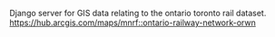 Django server for GIS data relating to the ontario toronto rail dataset.
https://hub.arcgis.com/maps/mnrf::ontario-railway-network-orwn
